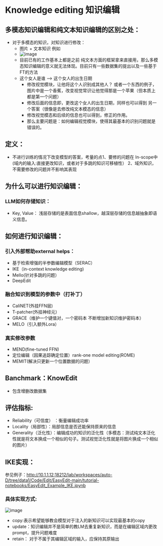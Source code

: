# Knowledge editing 知识编辑
## 多模态知识编辑和纯文本知识编辑的区别之处：
 * 对于多模态的知识，对知识进行修改：
   * 图片 + 文本知识 例如
   * ![image](https://github.com/bixie6868/dailyNote/assets/78329110/f6c8055b-ee94-4b77-adf5-22beea59f99b)
   * 目前已有的工作基本上都是之前 纯文本方面的框架拿来直接用，那么多模态知识编辑的意义就无法体现。目前只有一些数据集的提出以及一些基于FT的方法
   * 这个女人是谁 --> 这个女人的出生日期
     * 修改视觉模块，让他将这个人识别成其他人？ 或者一个东西的例子，图片中是一个香蕉，改变视觉常识让他觉得那是一个苹果（但本质上都是第一个问题）
     * 修改后面的信息即，更改这个女人的出生日期，同样也可以得到 另一个答案（很像是去修改纯文本模态的信息）
     * 修改视觉模态和后续的信息也可以得到，修正的作用。
     * 那么主要问题是：如何编辑视觉模块，使得其最基本的识别问题就是错误的。
## 定义：
  * 不进行训练的情况下改变模型的答案，考量的点1、要修的问题在 In-scope中(域内的输入:直接更改知识，或者对于多跳的知识可移植性） 2、域外知识，不需要修改的问题并不影响其表现
## 为什么可以进行知识编辑：
### LLM如何存储知识：
  *  Key, Value： 浅层存储的是表面信息shallow，越深层存储的信息越抽象即语义信息。
## 如何进行知识编辑：
### 引入外部帮助external helps：
 * 基于检索增强的半参数编辑模型（SERAC）
 * IKE（in-context knowledge editing)
 * Mello(针对多跳的问题）
 * DeepEdit
### 融合知识到模型的参数中（打补丁）
 * CaliNET(外挂FFN层)
 * T-patcher(外挂神经元）
 * GRACE（维护一个键值对，一个密码本 不断增加新知识维护密码本）
 * MELO（引入额外Lora）
### 真实修改参数
 * MEND(fine-tuned FFN)
 * 定位编辑（因果追踪确定位置）rank-one model editing(ROME)
 * MEMIT(解决只更新一个位置数据的问题）
## Banchmark：KnowEdit
 * 包含增删改数据集
## 评估指标:
 * Reliability（可信度） ：衡量编辑成功率
 * Locality（局部性）：局部信息是否还能保持原来的信息
 * Generality（泛化性）：编辑成功的知识的泛化性（多模态：测试纯文本泛化性就是将文本换成一个相似的句子。测试视觉泛化性就是将图片换成一个相似的图片）
## IKE实现：
参见例子：http://10.1.1.12:18212/lab/workspaces/auto-D/tree/data1/Code/Edit/EasyEdit-main/tutorial-notebooks/EasyEdit_Example_IKE.ipynb
### 具体实现方式:
![image](https://github.com/bixie6868/dailyNote/assets/78329110/cc0355ad-805b-4e52-a60b-3f01e1d458f0)
* copy:表示希望能够教会模型对于注入的新知识可以实现最基本的copy
* update：知识编辑并不是简单的教LM去重复新知识，而是在编辑区域内更改prompt，提升问题难度
* retain： 对于不属于其编辑区域的输入，应保持其原输出
